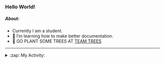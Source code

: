 ### Hello World!

##### About:
- Currently I am a student.
- 🌱 I’m learning how to make better documentation.
- 🌱 GO PLANT SOME TREES AT [TEAM TREES](https://teamtrees.org/)

---
<details>
  <summary>:zap: My Activity:</summary>
  
<!--START_SECTION:waka-->
![Code Time](http://img.shields.io/badge/Code%20Time-1%2C151%20hrs%204%20mins-blue)

**I'm a Night 🦉** 

```text
🌞 Morning                1422 commits        ██░░░░░░░░░░░░░░░░░░░░░░░   09.20 % 
🌆 Daytime                5485 commits        █████████░░░░░░░░░░░░░░░░   35.47 % 
🌃 Evening                4444 commits        ███████░░░░░░░░░░░░░░░░░░   28.74 % 
🌙 Night                  4113 commits        ███████░░░░░░░░░░░░░░░░░░   26.60 % 
```
📅 **I'm Most Productive on Wednesday** 

```text
Monday                   2325 commits        ████░░░░░░░░░░░░░░░░░░░░░   15.03 % 
Tuesday                  2021 commits        ███░░░░░░░░░░░░░░░░░░░░░░   13.07 % 
Wednesday                3573 commits        ██████░░░░░░░░░░░░░░░░░░░   23.11 % 
Thursday                 1909 commits        ███░░░░░░░░░░░░░░░░░░░░░░   12.34 % 
Friday                   1514 commits        ██░░░░░░░░░░░░░░░░░░░░░░░   09.79 % 
Saturday                 1383 commits        ██░░░░░░░░░░░░░░░░░░░░░░░   08.94 % 
Sunday                   2739 commits        ████░░░░░░░░░░░░░░░░░░░░░   17.71 % 
```


📊 **This Week I Spent My Time On** 

```text
🔥 Editors: 
VS Code                  5 hrs 47 mins       █████████████████████████   100.00 % 

🐱‍💻 Projects: 
giveth-dapps-v2          3 hrs 18 mins       ██████████████░░░░░░░░░░░   57.16 % 
praise                   2 hrs 28 mins       ███████████░░░░░░░░░░░░░░   42.84 % 
```


 Last Updated on 13/07/2023 02:39:03 UTC
<!--END_SECTION:waka-->
</details>
